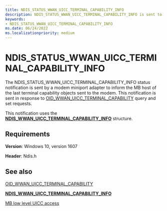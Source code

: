 ```yaml
---
title: NDIS_STATUS_WWAN_UICC_TERMINAL_CAPABILITY_INFO
description: NDIS_STATUS_WWAN_UICC_TERMINAL_CAPABILITY_INFO is sent to inform the MB host of the last terminal capability objects sent to the modem.
keywords:
- NDIS_STATUS_WWAN_UICC_TERMINAL_CAPABILITY_INFO
ms.date: 06/24/2022
ms.localizationpriority: medium
---
```


# NDIS_STATUS_WWAN_UICC_TERMINAL_CAPABILITY_INFO

The NDIS_STATUS_WWAN_UICC_TERMINAL_CAPABILITY_INFO status notification is sent by a modem miniport adapter to inform the MB host of the last terminal capability objects sent to the modem. This notification is sent in response to [OID_WWAN_UICC_TERMINAL_CAPABILITY](oid-wwan-uicc-terminal-capability.md) query and set requests.

This notification uses the [**NDIS_WWAN_UICC_TERMINAL_CAPABILITY_INFO**](/windows-hardware/drivers/ddi/ndiswwan/ns-ndiswwan-ndis_wwan_uicc_terminal_capability_info) structure.

## Requirements

**Version**: Windows 10, version 1607

**Header**: Ndis.h

## See also

[OID_WWAN_UICC_TERMINAL_CAPABILITY](oid-wwan-uicc-terminal-capability.md)

[**NDIS_WWAN_UICC_TERMINAL_CAPABILITY_INFO**](/windows-hardware/drivers/ddi/ndiswwan/ns-ndiswwan-ndis_wwan_uicc_terminal_capability_info)

[MB low level UICC access](mb-low-level-uicc-access.md)
